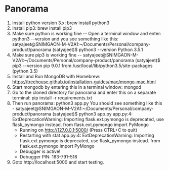 # Panorama

1. Install python version 3.x: brew install python3
2. Install pip3: brew install pip3
3. Make sure python is working fine
    -- Open a terminal window and enter: python3 --version and you see something like this: satyajeet@SNIMGAON-M-V2A1:~/Documents/Personal/company-product/panorama (satyajeet)$ python3 --version
       Python 3.5.1
4. Make sure pip3 is working fine
    -- satyajeet@SNIMGAON-M-V2A1:~/Documents/Personal/company-product/panorama (satyajeet)$ pip3 --version
       pip 9.0.1 from /usr/local/lib/python3.5/site-packages (python 3.5)
5. Install and Run MongoDB with Homebrew: https://treehouse.github.io/installation-guides/mac/mongo-mac.html
6. Start mongodb by entering this in a terminal window: mongod
7. Go to the cloned directory for panorama and enter this on a separate terminal: pip install -r requirements.txt
8. Then run panorama: python3 app.py
    You should see something like this - satyajeet@SNIMGAON-M-V2A1:~/Documents/Personal/company-product/panorama (satyajeet)$ python3         app.py
    app.py:4: ExtDeprecationWarning: Importing flask.ext.pymongo is deprecated, use flask_pymongo instead.
      from flask.ext.pymongo import PyMongo
     * Running on http://127.0.0.1:5000/ (Press CTRL+C to quit)
     * Restarting with stat
    app.py:4: ExtDeprecationWarning: Importing flask.ext.pymongo is deprecated, use flask_pymongo instead.
      from flask.ext.pymongo import PyMongo
     * Debugger is active!
     * Debugger PIN: 183-791-518
9. Goto http://localhost:5000 and start testing.
